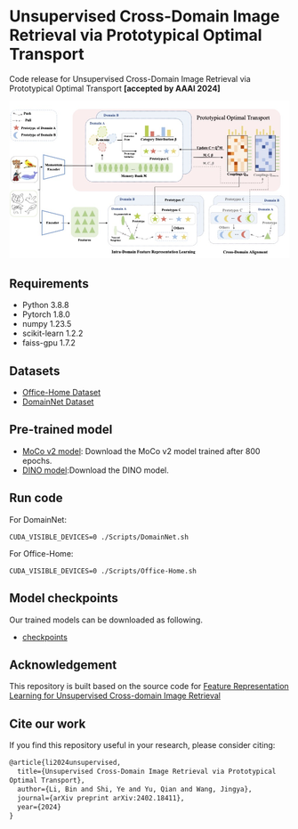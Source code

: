 Unsupervised Cross-Domain Image Retrieval via Prototypical Optimal Transport
=============================================================================

Code release for Unsupervised Cross-Domain Image Retrieval via Prototypical Optimal Transport **[accepted by AAAI 2024]**
<p align="center">
  <img src="pipeline.jpg" width="800">
</p>

## Requirements
- Python 3.8.8
- Pytorch 1.8.0
- numpy 1.23.5
- scikit-learn 1.2.2
- faiss-gpu 1.7.2

## Datasets
* [Office-Home Dataset](https://www.hemanthdv.org/officeHomeDataset.html)
* [DomainNet Dataset](http://ai.bu.edu/M3SDA/)
## Pre-trained model
* [MoCo v2 model](https://github.com/facebookresearch/moco): Download the MoCo v2 model trained after 800 epochs.
* [DINO model](https://github.com/IDEA-Research/DINO):Download the DINO model.

## Run code
For DomainNet:
```
CUDA_VISIBLE_DEVICES=0 ./Scripts/DomainNet.sh
```
For Office-Home:
```
CUDA_VISIBLE_DEVICES=0 ./Scripts/Office-Home.sh
```
## Model checkpoints
Our trained models can be downloaded as following. 
- [checkpoints](https://drive.google.com/drive/folders/10kFaWMmecRaoqwpkaz9yLSkeRahIB5D2?usp=drive_link)

## Acknowledgement
This repository is built based on the source code for [Feature Representation Learning for Unsupervised Cross-domain Image Retrieval](https://github.com/conghui1002/UCDIR)

## Cite our work
If you find this repository useful in your research, please consider citing:

```
@article{li2024unsupervised,
  title={Unsupervised Cross-Domain Image Retrieval via Prototypical Optimal Transport},
  author={Li, Bin and Shi, Ye and Yu, Qian and Wang, Jingya},
  journal={arXiv preprint arXiv:2402.18411},
  year={2024}
}
```

